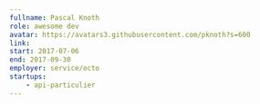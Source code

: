 ```yaml
---
fullname: Pascal Knoth
role: awesome dev
avatar: https://avatars3.githubusercontent.com/pknoth?s=600
link:
start: 2017-07-06
end: 2017-09-30
employer: service/octo
startups:
    - api-particulier
---
```

